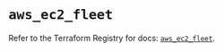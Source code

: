 # `aws_ec2_fleet`

Refer to the Terraform Registry for docs: [`aws_ec2_fleet`](https://registry.terraform.io/providers/hashicorp/aws/6.2.0/docs/resources/ec2_fleet).
